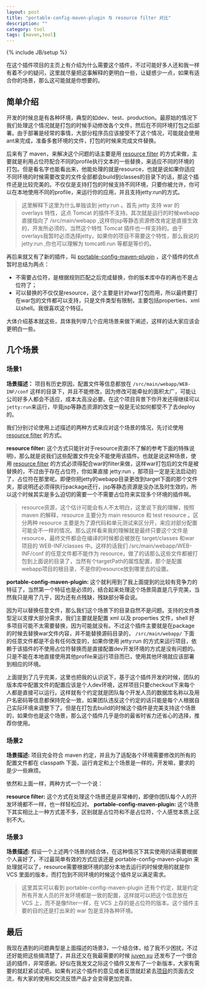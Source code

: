 ```yaml
---
layout: post
title: "portable-config-maven-plugin 与 resource filter 对比"
description: ""
category: tool
tags: [maven,tool]
---
```

{% include JB/setup %}

在这个插件项目的主页上有介绍为什么需要这个插件，不过可能好多人还和我一样有着不少的疑问，这里就尽量把这事解释的更明白一些，让疑惑少一点，如果有适合你的场景，那么这可能就是你想要的。

## 简单介绍
开发的时候总是有各种环境，典型的如dev、test、production。最原始的情况下我们处理这个情况就是打包的时候手动修改各个文件，然后在不同环境打包之后部署。由于部署是经常的事情，大部分程序员应该接受不了这个情况，可能就会使用ant来完成，准备多套环境的文件，打包的时候来完成文件替换。

后来有了 maven，来解决这个问题的话主要是用 [resource filter](http://maven.apache.org/shared/maven-filtering/) 的方式来做，主要就是利用占位符配合不同的profile执行文本的一些替换，来适应不同的环境的打包。但是看名字也能看出来，他能处理的就是resource，也就是说如果你适应不同环境的时候需要改变的文件全部都会build到classes的目录下的话，那这个插件还是比较完美的。不仅仅是支持打包的时候支持不同环境，只要你被允许，你可以在本地使用不同的profile，来运行你的应用，并且支持jetty:run的方式。

>这里解释下这里为什么单独谈到 jetty:run 。首先 jetty 支持 war 的 overlays 特性，这点 Tomcat 的插件不支持。其次就是运行的时候webapp直接指向了 /src/main/webapp ,这样你jsp等静态资源修改肯定是直接生效的，开发所必须的，当然这个特性 Tomcat 插件也一样支持的。由于overlays我暂时必须选择jetty，如果你的项目不需要这个特性，那么我说的 jetty:run ,你也可以理解为 tomcat6:run 等都是等价的。

再后来就又有了新的插件，叫 [portable-config-maven-plugin](https://github.com/juven/portable-config-maven-plugin) ，这个插件的优点暂时总结为两点：

* 不需要占位符，是根据规则匹配之后完成替换，你的版本库中存的再也不是占位符了；
* 可以替换的不仅仅是resource，这个主要是针对war打包而用，所以最终要打在war包的文件都可以支持，只是文件类型有限制，主要包括properties、xml以shell。我很喜欢这个特征。

大体介绍基本就这些，具体我列举几个应用场景来做下阐述，这样的话大家应该会更明白一些。

## 几个场景

### 场景1

**场景描述：** 项目有历史原因，配置文件等信息都放在 `/src/main/webapp/WEB-INF/conf` 这样的目录下，并且不能修改，因为修改可能牵扯的面积太广，可能让公司好多人都会不适应，成本太高没必要。在这个项目背景下你开发还得继续可以`jetty:run`来运行，毕竟jsp等静态资源的改变一般是无论如何都受不了去deploy的。

我们分别讨论使用上述描述的两种方式来应对这个场景的情况，先讨论使用 [resource filter](http://maven.apache.org/shared/maven-filtering/) 的方式。

**resource filter:**  这个方式只能针对于resource资源(不了解的参考下面的特殊说明)，那么就是说我们这些配置文件完全不能使用该插件。也就是说这种场景，使用 [resource filter](http://maven.apache.org/shared/maven-filtering/) 的方式必须得配合war的filter来做，这样war打包后的文件是被替换的，不过由于存在占位符，你如果直接 jetty:run ，那项目一定是无法启动的了，占位符在那里呢。即便你把jetty的webapp目录更改到target下面的那个文件夹，那说明还必须得执行package还行，jsp等静态资源是没办法及时生效的，所以这个时候其实是多么迫切的需要一个不需要占位符来实现多个环境的插件啊。

> resource资源，这个估计可能会有人不太明白，这里说下我的理解，按照 maven 的解释，resource 主要分为 main resource 和 test resource 。区分两种 resource 主要是为了源代码和单元测试来区分开，来应对部分配置可能会不一样的情况。那么这样看来我的理解就是最终只要这个文件是resource，最终文件都会在编译的时候都会被放在 target/classes 和war项目的 WEB-INF/classes 中。这样的话我们 /src/main/webapp/WEB-INF/conf 的任意文件都不能作为 resource，做了的话那么这些文件都被打包到上面说的目录了，当然有个targetPath的属性配置，那个是配置webapp项目的根目录，不是你的resource放到哪里去的设置。

**portable-config-maven-plugin:** 这个就利用到了我上面提到的比较有竞争力的特征了，当然第一个特征也是必须的，结合起来处理这个场景简直是几乎完美，当然我只是用了几乎，因为还有点残缺，残缺部分等会说。

因为可以替换任意文件，那么我们这个场景下的目录自然不是问题。支持的文件类型足以支撑大部分需求，我们主要就是配置 xml 以及 properties 文件，shell 好多项目可能不太需要替换，因为可能就没有。不过这个插件主要就是在package 的时候去替换war文件内容，并不能替换源码目录的， `/src/main/webapp/` 下面的任意文件都是不会有任何改变的，如果你使用 jetty:run 的方式来运行项目，依赖于该插件的不使用占位符替换而是直接配置dev开发环境的方式是没有问题的。只是不能在本地直接使用其他profile来运行项目而已，使用其他环境就应该部署到相应的环境。

上面提到了几乎完美，这里也把我的认识说下，基于这个插件开发的时候，团队的版本库中配置文件的配置应该是个人dev环境，这样项目只要checkout下来每个人都是直接可以运行。这样就有个约定就是团队每个开发人员的数据库名称以及用户名密码等信息都保持完全一致，如果团队违反这个约定的话只能是每个人根据自己实际环境来调整下了。但是在打包去build的时候这个插件是完美支持这个场景的，如果你也是这个场景，那么这个插件几乎是你的最省时省力还省心的选择，推荐你使用。

### 场景2
**场景描述:** 项目完全符合 maven 约定，并且为了适配各个环境需要修改的所有的配置文件都在 classpath 下面，运行肯定和上个场景是一样的，开发嘛，要求的是少一些麻烦。

依然和上面一样，两种方式一个一个说：

**resource filter:** 这个方式在处理这个场景还是非常棒的，即便你团队每个人的开发环境都不一样，也一样轻松应对。
**portable-config-maven-plugin:** 这个场景下其实相比上一种方式差不多，区别就是占位符和不是占位符，个人感觉本质上区别不大。

### 场景3
**场景描述:** 假设一个上述两个场景的结合体，在这种情况下其实使用的话需要根据个人喜好了，不过最简单有效的方式应该还是 portable-config-maven-plugin 来处理就可以了，resource需要根据环境的部分本地去运行的时候使用的就是你 VCS 里面的版本，而打包到不同环境的时候这个插件足以满足需求。

> 这里其实可以看到 portable-config-maven-plugin 还有个约定，就是约定所有开发人员的开发环境都是一致的配置，这样就可以把这个信息放在 VCS 上，而不是像filter一样，在 VCS 上存的是占位符的版本。这个插件主要的目的还是打出来的 war 包是支持各种环境。

## 最后

我现在遇到的问题典型是上面描述的场景3，一个结合体，给了我不少困扰，不过还好能把这些搞清楚了，并且还又在我最需要的时候 [juven xu](http://juvenxu.com/) 还发布了一个很合适的插件，非常感谢。好似在我发文之际这个插件又发布了一个新版本，大家有需要的就赶紧试试吧。如果有对这个插件的意见或者反馈就赶紧去[项目](https://github.com/juven/portable-config-maven-plugin)的页面去交流，有大家的使用和交流反馈产品才会变得更加完善。